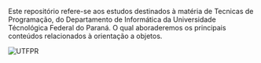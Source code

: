 Este repositório refere-se aos estudos destinados à matéria de Tecnicas de Programação, do Departamento de Informática da Universidade Técnológica Federal do Paraná. O qual aboraderemos os principais conteúdos relacionados à orientação a objetos.

![UTFPR](https://utfpr-ct-static-content.s3.amazonaws.com/utfpr.curitiba.br/wp-content/uploads/sites/7/2019/11/utfpr1.png)
